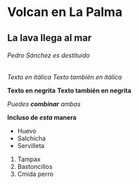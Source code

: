 # Volcan en La Palma
## La lava llega al mar
###### Pedro Sánchez es destituido

*Texto en itálica*
_Texto también en itálica_

**Texto en negrita**
**Texto también en negrita**

_Puedes **combinar** ambas_

**Incluso de _esta_ manera**

* Huevo
* Salchicha
* Servilleta

1. Tampax
2. Bastoncillos
3. Cmida perro
